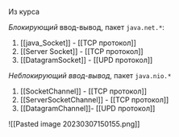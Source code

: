 Из курса

*Блокирующий* ввод-вывод, пакет `java.net.*`:
1. [[java_Socket]] - [[TCP протокол]]
2. [[Server Socket]] - [[TCP протокол]]
3. [[DatagramSocket]] - [[UPD протокол]]

*Неблокирующий ввод-вывод*, пакет `java.nio.*`
1. [[SocketChannel]] - [[TCP протокол]]
2. [[ServerSocketChannel]] - [[TCP протокол]]
3. [[DatagramChannel]]- [[UPD протокол]]

![[Pasted image 20230307150155.png]]